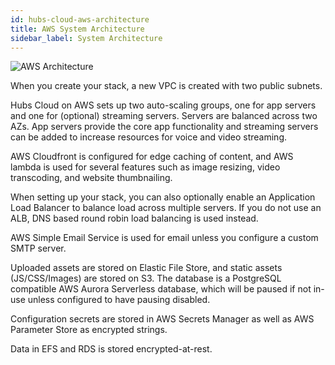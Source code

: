 ```yaml
---
id: hubs-cloud-aws-architecture
title: AWS System Architecture
sidebar_label: System Architecture
---
```


![AWS Architecture](img/hubs-cloud-aws-architecture.png)

When you create your stack, a new VPC is created with two public subnets.

Hubs Cloud on AWS sets up two auto-scaling groups, one for app servers and one for (optional) streaming servers. Servers are balanced across two AZs. App servers provide the core app functionality and streaming servers can be added to increase resources for voice and video streaming.

AWS Cloudfront is configured for edge caching of content, and AWS lambda is used for several features such as image resizing, video transcoding, and website thumbnailing.

When setting up your stack, you can also optionally enable an Application Load Balancer to balance load across multiple servers. If you do not use an ALB, DNS based round robin load balancing is used instead.

AWS Simple Email Service is used for email unless you configure a custom SMTP server.

Uploaded assets are stored on Elastic File Store, and static assets (JS/CSS/Images) are stored on S3. The database is a PostgreSQL compatible AWS Aurora Serverless database, which will be paused if not in-use unless configured to have pausing disabled.

Configuration secrets are stored in AWS Secrets Manager as well as AWS Parameter Store as encrypted strings.

Data in EFS and RDS is stored encrypted-at-rest.
